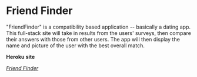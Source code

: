 # Friend Finder

"FriendFinder" is a compatibility based application -- basically a dating app. This full-stack site will take in results from the users' surveys, then compare their answers with those from other users. The app will then display the name and picture of the user with the best overall match.

**Heroku site**

_<a href = "https://friendfinderut.herokuapp.com/">Friend Finder</a>_

